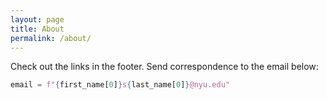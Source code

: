 ```yaml
---
layout: page
title: About
permalink: /about/
---
```


Check out the links in the footer. Send correspondence to the email below:

```python
email = f"{first_name[0]}s{last_name[0]}@nyu.edu"
```